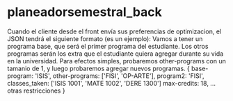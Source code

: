# planeadorsemestral_back

Cuando el cliente desde el front envía sus preferencias de optimizacion, el JSON tendrá el siguiente formato (es un ejemplo):
Vamos a tener un programa base, que será el primer programa del estudiante. Los otros programas serán los extra que el estudiante quiera agregar durante su vida en la universidad.
Para efectos simples, probaremos other-programs con un tamanio de 1, y luego probaremos agregar nuevos programas.
{
  base-program: 'ISIS',
  other-programs: ['FISI', 'OP-ARTE'],
  program2: 'FISI',
  classes_taken: ['ISIS 1001', 'MATE 1002', 'DERE 1300']
  max-credits: 18,
  ... otras restricciones
}
